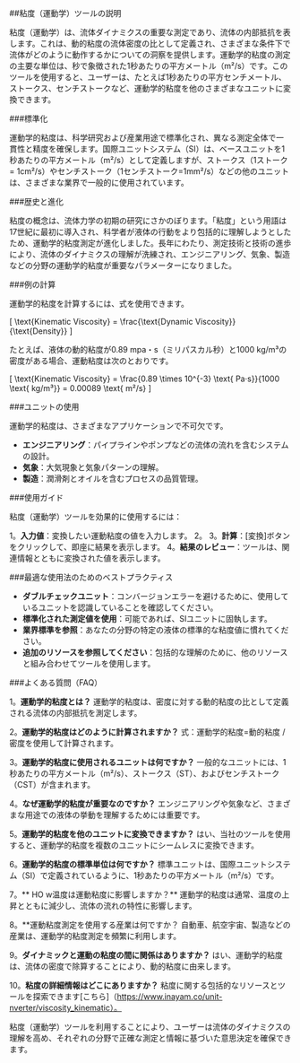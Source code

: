 ##粘度（運動学）ツールの説明

粘度（運動学）は、流体ダイナミクスの重要な測定であり、流体の内部抵抗を表します。これは、動的粘度の流体密度の比として定義され、さまざまな条件下で流体がどのように動作するかについての洞察を提供します。運動学的粘度の測定の主要な単位は、秒で象徴された1秒あたりの平方メートル（m²/s）です。このツールを使用すると、ユーザーは、たとえば1秒あたりの平方センチメートル、ストークス、センチストークなど、運動学的粘度を他のさまざまなユニットに変換できます。

###標準化

運動学的粘度は、科学研究および産業用途で標準化され、異なる測定全体で一貫性と精度を確保します。国際ユニットシステム（SI）は、ベースユニットを1秒あたりの平方メートル（m²/s）として定義しますが、ストークス（1ストーク= 1cm²/s）やセンチストーク（1センチストーク=1mm²/s）などの他のユニットは、さまざまな業界で一般的に使用されています。

###歴史と進化

粘度の概念は、流体力学の初期の研究にさかのぼります。「粘度」という用語は17世紀に最初に導入され、科学者が液体の行動をより包括的に理解しようとしたため、運動学的粘度測定が進化しました。長年にわたり、測定技術と技術の進歩により、流体のダイナミクスの理解が洗練され、エンジニアリング、気象、製造などの分野の運動学的粘度が重要なパラメーターになりました。

###例の計算

運動学的粘度を計算するには、式を使用できます。

\[ \text{Kinematic Viscosity} = \frac{\text{Dynamic Viscosity}}{\text{Density}} \]

たとえば、液体の動的粘度が0.89 mpa・s（ミリパスカル秒）と1000 kg/m³の密度がある場合、運動粘度は次のとおりです。

\[ \text{Kinematic Viscosity} = \frac{0.89 \times 10^{-3} \text{ Pa·s}}{1000 \text{ kg/m³}} = 0.00089 \text{ m²/s} \]

###ユニットの使用

運動学的粘度は、さまざまなアプリケーションで不可欠です。

-  **エンジニアリング**：パイプラインやポンプなどの流体の流れを含むシステムの設計。
-  **気象**：大気現象と気象パターンの理解。
-  **製造**：潤滑剤とオイルを含むプロセスの品質管理。

###使用ガイド

粘度（運動学）ツールを効果的に使用するには：

1。**入力値**：変換したい運動粘度の値を入力します。
2。
3。**計算**：[変換]ボタンをクリックして、即座に結果を表示します。
4。**結果のレビュー**：ツールは、関連情報とともに変換された値を表示します。

###最適な使用法のためのベストプラクティス

-  **ダブルチェックユニット**：コンバージョンエラーを避けるために、使用しているユニットを認識していることを確認してください。
-  **標準化された測定値を使用**：可能であれば、SIユニットに固執します。
-  **業界標準を参照**：あなたの分野の特定の液体の標準的な粘度値に慣れてください。
-  **追加のリソースを参照してください**：包括的な理解のために、他のリソースと組み合わせてツールを使用します。

###よくある質問（FAQ）

1。**運動学的粘度とは？**
運動学的粘度は、密度に対する動的粘度の比として定義される流体の内部抵抗を測定します。

2。**運動学的粘度はどのように計算されますか？**
式：運動学的粘度=動的粘度 /密度を使用して計算されます。

3。**運動学的粘度に使用されるユニットは何ですか？**
一般的なユニットには、1秒あたりの平方メートル（m²/s）、ストークス（ST）、およびセンチストーク（CST）が含まれます。

4。**なぜ運動学的粘度が重要なのですか？**
エンジニアリングや気象など、さまざまな用途での液体の挙動を理解するためには重要です。

5。**運動学的粘度を他のユニットに変換できますか？**
はい、当社のツールを使用すると、運動学的粘度を複数のユニットにシームレスに変換できます。

6。**運動学的粘度の標準単位は何ですか？**
標準ユニットは、国際ユニットシステム（SI）で定義されているように、1秒あたりの平方メートル（m²/s）です。

7。** HO w温度は運動粘度に影響しますか？**
運動学的粘度は通常、温度の上昇とともに減少し、流体の流れの特性に影響します。

8。**運動粘度測定を使用する産業は何ですか？
自動車、航空宇宙、製造などの産業は、運動学的粘度測定を頻繁に利用します。

9。**ダイナミックと運動の粘度の間に関係はありますか？**
はい、運動学的粘度は、流体の密度で除算することにより、動的粘度に由来します。

10。**粘度の詳細情報はどこにありますか？**
粘度に関する包括的なリソースとツールを探索できます[こちら]（https://www.inayam.co/unit-nverter/viscosity_kinematic）。

粘度（運動学）ツールを利用することにより、ユーザーは流体のダイナミクスの理解を高め、それぞれの分野で正確な測定と情報に基づいた意思決定を確保できます。